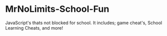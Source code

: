 # MrNoLimits-School-Fun
JavaScript's thats not blocked for school. It includes; game cheat's, School Learning Cheats, and more! 
